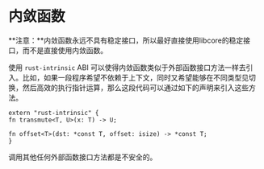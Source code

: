 # 内敛函数 #
**注意：**内敛函数永远不具有稳定接口，所以最好直接使用libcore的稳定接口，而不是直接使用内敛函数。

使用 `rust-intrinsic` ABI 可以使得内敛函数类似于外部函数接口方法一样去引入。比如，如果一段程序希望不依赖于上下文，同时又希望能够在不同类型见切换，然后高效的执行指针运算，那么这段代码可以通过如下的声明来引入这些方法。

    extern "rust-intrinsic" {
    fn transmute<T, U>(x: T) -> U;
    
    fn offset<T>(dst: *const T, offset: isize) -> *const T;
    }


调用其他任何外部函数接口方法都是不安全的。